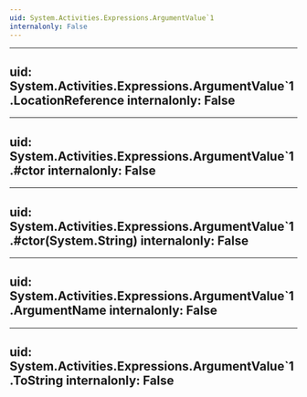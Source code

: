 ```yaml
---
uid: System.Activities.Expressions.ArgumentValue`1
internalonly: False
---
```


---
uid: System.Activities.Expressions.ArgumentValue`1.LocationReference
internalonly: False
---

---
uid: System.Activities.Expressions.ArgumentValue`1.#ctor
internalonly: False
---

---
uid: System.Activities.Expressions.ArgumentValue`1.#ctor(System.String)
internalonly: False
---

---
uid: System.Activities.Expressions.ArgumentValue`1.ArgumentName
internalonly: False
---

---
uid: System.Activities.Expressions.ArgumentValue`1.ToString
internalonly: False
---
